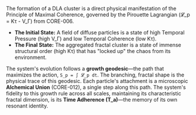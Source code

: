 The formation of a DLA cluster is a direct physical manifestation of the Principle of Maximal Coherence, governed by the Pirouette Lagrangian (𝓛_p = Kτ - V_Γ) from CORE-006.

-   **The Initial State:** A field of diffuse particles is a state of high Temporal Pressure (high V_Γ) and low Temporal Coherence (low Kτ).
-   **The Final State:** The aggregated fractal cluster is a state of immense structural order (high Kτ) that has "locked up" the chaos from its environment.

The system's evolution follows a **growth geodesic**—the path that maximizes the action, `S_p = ∫ 𝓛_p dt`. The branching, fractal shape is the physical trace of this geodesic. Each particle's attachment is a microscopic **Alchemical Union** (CORE-012), a single step along this path. The system's fidelity to this growth rule across all scales, maintaining its characteristic fractal dimension, is its **Time Adherence (T_a)**—the memory of its own resonant identity.